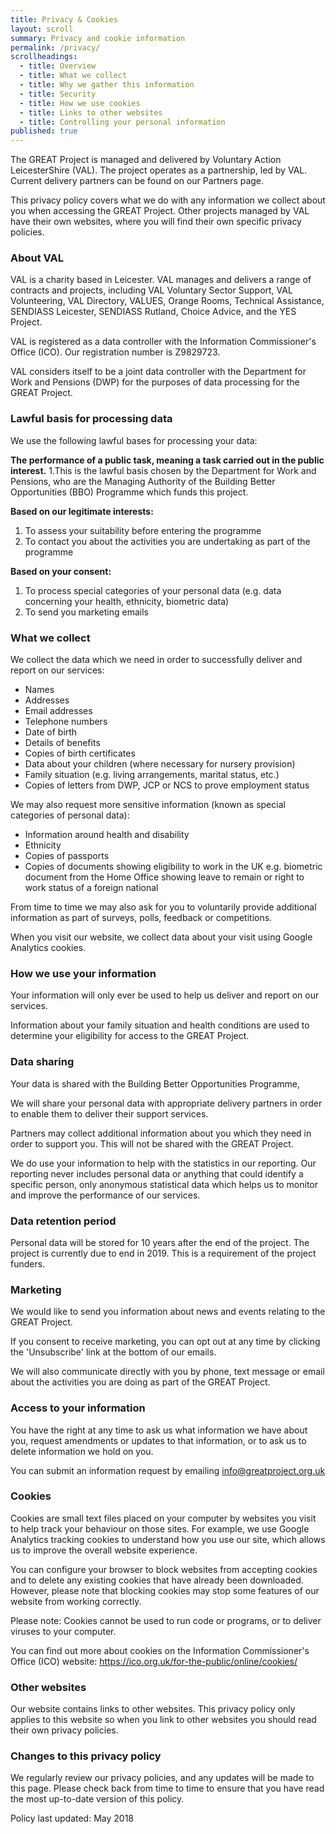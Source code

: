 ```yaml
---
title: Privacy & Cookies
layout: scroll
summary: Privacy and cookie information
permalink: /privacy/
scrollheadings:
  - title: Overview
  - title: What we collect
  - title: Why we gather this information
  - title: Security
  - title: How we use cookies
  - title: Links to other websites
  - title: Controlling your personal information
published: true
---
```


The GREAT Project is managed and delivered by Voluntary Action LeicesterShire (VAL). The project operates as a partnership, led by VAL. Current delivery partners can be found on our Partners page.

This privacy policy covers what we do with any information we collect about you when accessing the GREAT Project. Other projects managed by VAL have their own websites, where you will find their own specific privacy policies.

### About VAL

VAL is a charity based in Leicester. VAL manages and delivers a range of contracts and projects, including VAL Voluntary Sector Support, VAL Volunteering, VAL Directory, VALUES, Orange Rooms, Technical Assistance, SENDIASS Leicester, SENDIASS Rutland, Choice Advice, and the YES Project.

VAL is registered as a data controller with the Information Commissioner's Office (ICO). Our registration number is Z9829723.

VAL considers itself to be a joint data controller with the Department for Work and Pensions (DWP) for the purposes of data processing for the GREAT Project.

### Lawful basis for processing data

We use the following lawful bases for processing your data:

**The performance of a public task, meaning a task carried out in the public interest.**
1.This is the lawful basis chosen by the Department for Work and Pensions, who are the Managing Authority of the Building Better Opportunities (BBO) Programme which funds this project.

**Based on our legitimate interests:**
1. To assess your suitability before entering the programme
2. To contact you about the activities you are undertaking as part of the programme

**Based on your consent:**
1. To process special categories of your personal data (e.g. data concerning your health, ethnicity, biometric data)
2. To send you marketing emails

### What we collect

We collect the data which we need in order to successfully deliver and report on our services:

- Names
- Addresses
- Email addresses
- Telephone numbers
- Date of birth
- Details of benefits
- Copies of birth certificates
- Data about your children (where necessary for nursery provision)
- Family situation (e.g. living arrangements, marital status, etc.)
- Copies of letters from DWP, JCP or NCS to prove employment status

We may also request more sensitive information (known as special categories of personal data):

- Information around health and disability
- Ethnicity
- Copies of passports
- Copies of documents showing eligibility to work in the UK e.g. biometric document from the Home Office showing leave to remain or right to work status of a foreign national

From time to time we may also ask for you to voluntarily provide additional information as part of surveys, polls, feedback or competitions. 

When you visit our website, we collect data about your visit using Google Analytics cookies.

### How we use your information

Your information will only ever be used to help us deliver and report on our services.

Information about your family situation and health conditions are used to determine your eligibility for access to the GREAT Project.

### Data sharing

Your data is shared with the Building Better Opportunities Programme, 

We will share your personal data with appropriate delivery partners in order to enable them to deliver their support services. 

Partners may collect additional information about you which they need in order to support you. This will not be shared with the GREAT Project.

We do use your information to help with the statistics in our reporting. Our reporting never includes personal data or anything that could identify a specific person, only anonymous statistical data which helps us to monitor and improve the performance of our services.

### Data retention period

Personal data will be stored for 10 years after the end of the project. The project is currently due to end in 2019. This is a requirement of the project funders.

### Marketing

We would like to send you information about news and events relating to the GREAT Project.

If you consent to receive marketing, you can opt out at any time by clicking the 'Unsubscribe' link at the bottom of our emails.

We will also communicate directly with you by phone, text message or email about the activities you are doing as part of the GREAT Project.

### Access to your information

You have the right at any time to ask us what information we have about you, request amendments or updates to that information, or to ask us to delete information we hold on you.

You can submit an information request by emailing info@greatproject.org.uk

### Cookies

Cookies are small text files placed on your computer by websites you visit to help track your behaviour on those sites. For example, we use Google Analytics tracking cookies to understand how you use our site, which allows us to improve the overall website experience.

You can configure your browser to block websites from accepting cookies and to delete any existing cookies that have already been downloaded. However, please note that blocking cookies may stop some features of our website from working correctly.

Please note: Cookies cannot be used to run code or programs, or to deliver viruses to your computer.

You can find out more about cookies on the Information Commissioner's Office (ICO) website: https://ico.org.uk/for-the-public/online/cookies/

### Other websites

Our website contains links to other websites. This privacy policy only applies to this website so when you link to other websites you should read their own privacy policies.

### Changes to this privacy policy

We regularly review our privacy policies, and any updates will be made to this page. Please check back from time to time to ensure that you have read the most up-to-date version of this policy.

Policy last updated: May 2018
